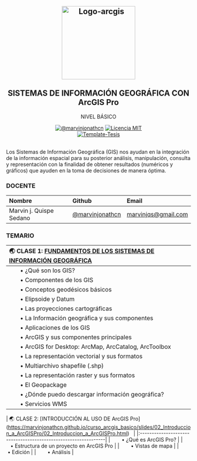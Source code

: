 <h2 align="center">
  <a href="https://marvinjonathcn.github.io/curso_arcgis_intermedio/slides/00_Presentacion/00_Presentacion.html" title="ArcGIS-Intermedio">
    <img alt="Logo-arcgis" src="https://logosolusa.com/wp-content/uploads/parser/ESRI-ArcGIS-Logo-1.png" width="200px" height="200px" />
  </a>
  <br /><br />
  SISTEMAS DE INFORMACIÓN GEOGRÁFICA CON ArcGIS Pro </h2>
<p align="center">NIVEL BÁSICO</p>
<div align="center"><a href="https://www.linkedin.com/in/marvinjqs/"><img alt="@marvinjonathcn" 
src="https://img.shields.io/badge/Autor-Marvin%20J.%20Quispe-lightgrey" /></a>
<a href="https://opensource.org/licenses/MIT/"><img alt="Licencia MIT" 
src="https://img.shields.io/github/license/marvinjonathcn/curso_arcgis_basico?label=License" />
</a>  
<br><a href="https://github.com/Template-Latex/Template-Tesis/"><img alt="Template-Tesis" src="https://latex.ppizarror.com/res/badges/tesis.svg" /></a>

</div><br />

Los Sistemas de Información Geográfica (GIS) nos ayudan en la integración de la información espacial para su posterior análisis, manipulación, consulta y representación con la finalidad de obtener resultados (numéricos y gráficos) que ayuden en la toma de decisiones de manera óptima.

### DOCENTE

| Nombre                  | Github        |  Email         |
|:--------------------    |:--------------| :--------------|
| Marvin j. Quispe Sedano | [@marvinjonathcn](https://github.com/marvinjonathcn)| marvinjqs@gmail.com |


### TEMARIO

| 🌏 CLASE 1: [FUNDAMENTOS DE LOS SISTEMAS DE INFORMACIÓN GEOGRÁFICA](https://marvinjonathcn.github.io/curso_arcgis_basico/slides/01_Fundamentos_de_los_GIS/01_Fundamentos_de_los_GIS.html)  &nbsp;  |
|:---------------------------------------------------------------|
| &nbsp;  &nbsp;  &nbsp;  &nbsp;• ¿Qué son los GIS? |
| &nbsp;  &nbsp;  &nbsp;  &nbsp;• Componentes de los GIS |
| &nbsp;  &nbsp;  &nbsp;  &nbsp;• Conceptos geodésicos básicos |
| &nbsp;  &nbsp;  &nbsp;  &nbsp;• Elipsoide y Datum |
| &nbsp;  &nbsp;  &nbsp;  &nbsp;• Las proyecciones cartográficas |
| &nbsp;  &nbsp;  &nbsp;  &nbsp;• La Información geográfica y sus componentes |
| &nbsp;  &nbsp;  &nbsp;  &nbsp;• Aplicaciones de los GIS |
| &nbsp;  &nbsp;  &nbsp;  &nbsp;• ArcGIS y sus componentes principales |
| &nbsp;  &nbsp;  &nbsp;  &nbsp;• ArcGIS for Desktop: ArcMap, ArcCatalog, ArcToolbox |
| &nbsp;  &nbsp;  &nbsp;  &nbsp;• La representación vectorial y sus formatos |
| &nbsp;  &nbsp;  &nbsp;  &nbsp;• Multiarchivo shapefile (.shp) |
| &nbsp;  &nbsp;  &nbsp;  &nbsp;• La representación raster y sus formatos |
| &nbsp;  &nbsp;  &nbsp;  &nbsp;• El Geopackage |
| &nbsp;  &nbsp;  &nbsp;  &nbsp;• ¿Dónde puedo descargar información geográfica? |
| &nbsp;  &nbsp;  &nbsp;  &nbsp;• Servicios WMS |


| 🌏 CLASE 2: [INTRODUCCIÓN AL USO DE ArcGIS Pro]
(https://marvinjonathcn.github.io/curso_arcgis_basico/slides/02_Introduccion_a_ArcGISPro/02_Introduccion_a_ArcGISPro.html)  &nbsp;  |
|:---------------------------------------------------------------|
| &nbsp;  &nbsp;  &nbsp;  &nbsp;• ¿Qué es ArcGIS Pro? |
| &nbsp;  &nbsp;  &nbsp;  &nbsp;• Estructura de un proyecto en ArcGIS Pro |
| &nbsp;  &nbsp;  &nbsp;  &nbsp;• Vistas de mapa |
| &nbsp;  &nbsp;  &nbsp;  &nbsp;• Edición |
| &nbsp;  &nbsp;  &nbsp;  &nbsp;• Análisis |



